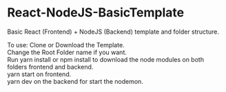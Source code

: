 # React-NodeJS-BasicTemplate

Basic React (Frontend) + NodeJS (Backend) template and folder structure.

To use:
Clone or Download the Template.  
Change the Root Folder name if you want.  
Run yarn install or npm install to download the node modules on both folders frontend and backend.  
yarn start on frontend.  
yarn dev on the backend for start the nodemon.
